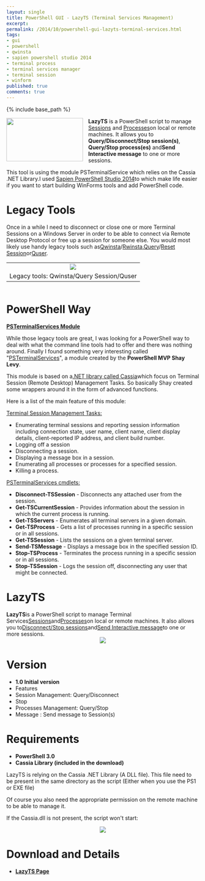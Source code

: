```yaml
---
layout: single
title: PowerShell GUI - LazyTS (Terminal Services Management)
excerpt: 
permalink: /2014/10/powershell-gui-lazyts-terminal-services.html
tags: 
- gui
- powershell
- qwinsta
- sapien powershell studio 2014
- terminal process
- terminal services manager
- terminal session
- winform
published: true
comments: true
---
```

{% include base_path %}

<div><div class="separator" style="clear: both; text-align: center;"><a href="{{ base_path }}/images/2014/20141004_PowerShell_GUI_-_LazyTS_(Terminal_Services_Management)/LazyTS__2139063917__-665x378.png" imageanchor="1" style="clear: left; float: left; margin-bottom: 1em; margin-right: 1em;"><img border="0" src="{{ base_path }}/images/2014/20141004_PowerShell_GUI_-_LazyTS_(Terminal_Services_Management)/LazyTS__2139063917__-665x378.png" height="113" style="cursor: move;" width="200" /></a></div><b>LazyTS</b> is a PowerShell script to manage <u>Sessions</u> and <u>Processes</u>on local or remote machines. It allows you to <b>Query/Disconnect/Stop session(s)</b>, <b>Query/Stop process(es)</b> and<b>Send Interactive message</b> to one or more sessions.

This tool is using the module PSTerminalService which relies on the Cassia .NET Library.I used <a href="http://www.sapien.com/software/powershell_studio" target="_blank">Sapien PowerShell Studio 2014</a>to which make life easier if you want to start building WinForms tools and add PowerShell code.</div>

# Legacy Tools

Once in a while I need to disconnect or close one or more Terminal Sessions on a Windows Server in order to be able to connect via Remote Desktop Protocol or free up a session for someone else.
You would most likely use handy legacy tools such as<a href="http://technet.microsoft.com/en-us/library/cc731503.aspx" target="_blank">Qwinsta</a>/<a href="http://technet.microsoft.com/en-us/library/cc754785.aspx" target="_blank">Rwinsta</a>,<a href="http://technet.microsoft.com/en-us/library/cc785434.aspx" target="_blank">Query</a>/<a href="http://technet.microsoft.com/en-us/library/cc754256.aspx" target="_blank">Reset Session</a>or<a href="http://technet.microsoft.com/en-us/library/cc754583.aspx" target="_blank">Quser</a>.

<table align="center" cellpadding="0" cellspacing="0" class="tr-caption-container" style="margin-left: auto; margin-right: auto; text-align: center;"><tbody><tr><td style="text-align: center;"><a href="{{ base_path }}/images/2014/20141004_PowerShell_GUI_-_LazyTS_(Terminal_Services_Management)/Quser_Query_Session_Qwinsta_legacy_tools__1513406131__-692x378.png" imageanchor="1" style="margin-left: auto; margin-right: auto;"><img border="0" src="{{ base_path }}/images/2014/20141004_PowerShell_GUI_-_LazyTS_(Terminal_Services_Management)/Quser_Query_Session_Qwinsta_legacy_tools__1513406131__-692x378.png" /></a></td></tr><tr><td class="tr-caption" style="text-align: center;">Legacy tools: Qwinsta/Query Session/Quser</td></tr></tbody></table>
<div class="separator" style="clear: both; text-align: center;"></div>

# PowerShell Way

<b><u>PSTerminalServices Module</u></b>

While those legacy tools are great, I was looking for a PowerShell way to deal with what the command line tools had to offer and there was nothing around. Finally I found something very interesting called "<a href="http://psterminalservices.codeplex.com/" target="_blank">PSTerminalServices</a>", a module created by the <b>PowerShell MVP Shay Levy</b>.

This module is based on a<a href="https://code.google.com/p/cassia/" target="_blank">.NET library called Cassia</a>which focus on Terminal Session (Remote Desktop) Management Tasks. So basically Shay created some wrappers around it in the form of advanced functions.

Here is a list of the main feature of this module:

<u>Terminal Session Management Tasks:</u>

* Enumerating terminal sessions and reporting session information including connection state, user name, client name, client display details, client-reported IP address, and client build number.
* Logging off a session
* Disconnecting a session.
* Displaying a message box in a session.
* Enumerating all processes or processes for a specified session.
* Killing a process.

<u>PSTerminalServices cmdlets:</u>

* <b>Disconnect-TSSession</b> - Disconnects any attached user from the session.
* <b>Get-TSCurrentSession</b> - Provides information about the session in which the current process is running.
* <b>Get-TSServers</b> - Enumerates all terminal servers in a given domain.
* <b>Get-TSProcess</b> - Gets a list of processes running in a specific session or in all sessions.
* <b>Get-TSSession</b> - Lists the sessions on a given terminal server.
* <b>Send-TSMessage</b> - Displays a message box in the specified session ID.
* <b>Stop-TSProcess</b> - Terminates the process running in a specific session or in all sessions.
* <b>Stop-TSSession</b> - Logs the session off, disconnecting any user that might be connected.

# LazyTS

<div><b>LazyTS</b>is a PowerShell script to manage Terminal Services<u>Sessions</u>and<u>Processes</u>on local or remote machines. It also allows you to<u>Disconnect/Stop sessions</u>and<u>Send Interactive message</u>to one or more sessions.

<div class="separator" style="clear: both; text-align: center;"><a href="{{ base_path }}/images/2014/20141004_PowerShell_GUI_-_LazyTS_(Terminal_Services_Management)/LazyTS__2139063917__-665x378.png" imageanchor="1" style="margin-left: 1em; margin-right: 1em;"><img border="0" src="{{ base_path }}/images/2014/20141004_PowerShell_GUI_-_LazyTS_(Terminal_Services_Management)/LazyTS__2139063917__-665x378.png" /></a></div>
</div><div class="separator" style="clear: both; text-align: center;"></div>

# Version

* <b>1.0 Initial version</b>
* Features
* Session Management: Query/Disconnect
* Stop
* Processes Management: Query/Stop
* Message : Send message to Session(s)

# Requirements

* <b>PowerShell 3.0</b>
* <b>Cassia Library (included in the download)</b>

LazyTS is relying on the Cassia .NET Library (A DLL file). This file need to be present in the same directory as the script (Either when you use the PS1 or EXE file)

Of course you also need the appropriate permission on the remote machine to be able to manage it.

If the Cassia.dll is not present, the script won't start:
<div class="separator" style="clear: both; text-align: center;"><a href="{{ base_path }}/images/2014/20141004_PowerShell_GUI_-_LazyTS_(Terminal_Services_Management)/Cassia.dll_required__1075941985__-692x166.png" imageanchor="1" style="margin-left: 1em; margin-right: 1em;"><img border="0" src="{{ base_path }}/images/2014/20141004_PowerShell_GUI_-_LazyTS_(Terminal_Services_Management)/Cassia.dll_required__1075941985__-692x166.png" /></a></div><div>
</div>

# Download and Details

* <b><a href="{{ base_path }}/p/lazyts.html" target="_blank">LazyTS Page</a></b>